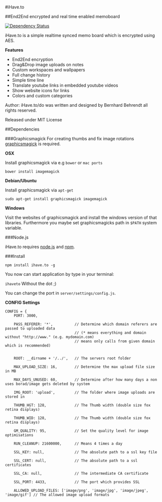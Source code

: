 #iHave.to

##End2End encrypted and real time enabled memoboard

[![Dependency Status](https://gemnasium.com/BernhardBezdek/ihave.to.svg)](https://gemnasium.com/BernhardBezdek/ihave.to)


iHave.to is a simple realtime synced memo board which is encrypted using AES.

**Features** 

- End2End encryption
- Drag&Drop image uploads on notes
- Custom workspaces and wallpapers
- Full change history
- Simple time line
- Translate youtube links in embedded youtube videos
- Show website icons for links
- Colors and custom categories


Author:
iHave.to/do was written and designed by Bernhard Behrendt all rights reserved.

Released under MIT License

##Dependencies

###Graphicsmagick
For creating thumbs and fix image rotations [graphicsmagick](http://www.graphicsmagick.org/)
is required.

**OSX**

Install graphicsmagick via e.g ``bower`` or ``mac ports``

```
bower install imagemagick
```

**Debian/Ubuntu**

Install graphicsmagick via ``apt-get``

```
sudo apt-get install graphicsmagick imagemagick
```

**Windows**

Visit the websites of graphicsmagick and install the windows version of that libraries.
Furthermore you maybe set graphicsmagicks path in ``$PATH`` system variable.


###Node.js

iHave.to requires [node.js](http://nodejs.org/ "The node.js environment") and [npm](http://npmjs.org/ "Node Packaged Modules").

###Install

``npm install ihave.to -g``

You now can start application by type in your terminal:

``ihaveto`` Without the dot ;)


You can change the port in ``server/settings/config.js``.

**CONFIG Settings**

    CONFIG = {
        PORT: 3000,
        
        PASS_REFERER: '*',          // Determine which domain referers are passed to uploaded data
                                    // (* means everything and domain without "http://www." (e.g. mydomain.com)
                                    // means only calls from given domain which is recommended)

        
        ROOT: __dirname + '/../',   // The servers root folder
        
        MAX_UPLOAD_SIZE: 16,        // Determine the max upload file size in MB
        
        MAX_DAYS_UNUSED: 60,        // Determine after how many days a non uses borad/image gets deleted by system
        
        IMG_ROOT: 'upload',         // The folder where image uploads are stored in
        
        THUMB_HGT: 128,             // The Thumb width (double size fox retina displays)
        
        THUMB_WID: 128,             // The Thumb width (double size fox retina displays)
        
        GM_QUALITY: 95,             // Set the quality level for image optimisations
        
        RUN_CLEANUP: 21600000,      // Means 4 times a day
        
        SSL_KEY: null,              // The absolute path to a ssl key file
        
        SSL_CERT: null,             // The absolute path to a ssl certificates
        
        SSL_CA: null,               // The intermediate CA certificate
        
        SSL_PORT: 4433,             // The port which provides SSL
        
        ALLOWED_UPLOAD_FILES: ['image/png', 'image/jpg', 'image/jpeg', 'image/gif'] // The allowed image upload formats